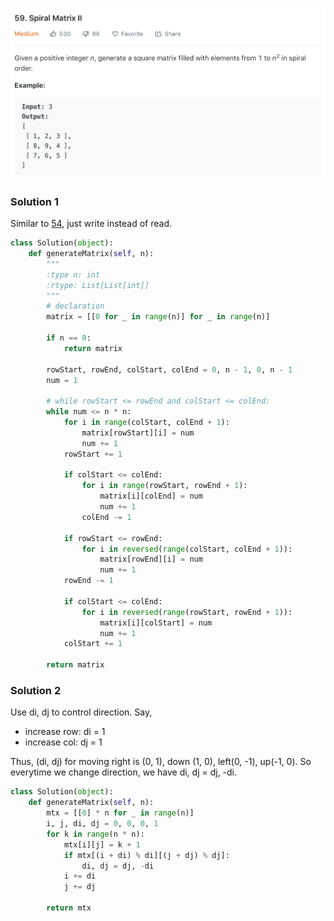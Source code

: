 ![](../images/59.png)
### Solution 1
Similar to [54](54.md), just write instead of read.
```python
class Solution(object):
    def generateMatrix(self, n):
        """
        :type n: int
        :rtype: List[List[int]]
        """
        # declaration
        matrix = [[0 for _ in range(n)] for _ in range(n)]

        if n == 0:
            return matrix

        rowStart, rowEnd, colStart, colEnd = 0, n - 1, 0, n - 1
        num = 1

        # while rowStart <= rowEnd and colStart <= colEnd:
        while num <= n * n:
            for i in range(colStart, colEnd + 1):
                matrix[rowStart][i] = num
                num += 1
            rowStart += 1

            if colStart <= colEnd:
                for i in range(rowStart, rowEnd + 1):
                    matrix[i][colEnd] = num
                    num += 1
                colEnd -= 1

            if rowStart <= rowEnd:
                for i in reversed(range(colStart, colEnd + 1)):
                    matrix[rowEnd][i] = num
                    num += 1
            rowEnd -= 1

            if colStart <= colEnd:
                for i in reversed(range(rowStart, rowEnd + 1)):
                    matrix[i][colStart] = num
                    num += 1
            colStart += 1

        return matrix
```
### Solution 2
Use di, dj to control direction. Say,
+ increase row: di = 1
+ increase col: dj = 1

Thus, (di, dj) for moving right is (0, 1), down (1, 0), left(0, -1), up(-1, 0). So everytime we change direction, we have di, dj = dj, -di.
```python
class Solution(object):
    def generateMatrix(self, n):
        mtx = [[0] * n for _ in range(n)]
        i, j, di, dj = 0, 0, 0, 1
        for k in range(n * n):
            mtx[i][j] = k + 1
            if mtx[(i + di) % di][(j + dj) % dj]:
                di, dj = dj, -di
            i += di
            j += dj
        
        return mtx
```